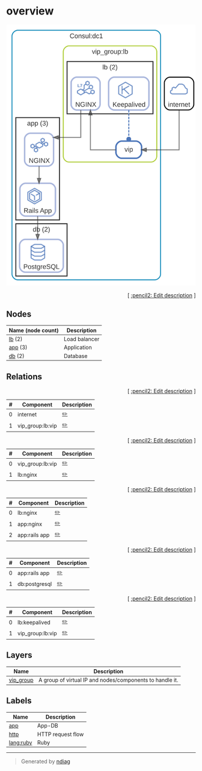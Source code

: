 # overview

![view](view-overview.svg)



<p align="right">
  [ <a href="../input/ndiag.descriptions/_view-overview.md">:pencil2: Edit description</a> ]
<p>

## Nodes

| Name (node count) | Description |
| --- | --- |
| [lb](node-lb.md) (2) | Load balancer |
| [app](node-app.md) (3) | Application |
| [db](node-db.md) (2) | Database |

## Relations

<p align="right">
  [ <a href="../input/ndiag.descriptions/_relation-internet-4046636.md">:pencil2: Edit description</a> ]
<p>

| # | Component | Description |
| --- | --- | --- |
| 0 | internet |  <a href="../input/ndiag.descriptions/_component-internet.md">:pencil2:</a> |
| 1 | vip_group:lb:vip |  <a href="../input/ndiag.descriptions/_component-vip_group_lb_vip.md">:pencil2:</a> |


<p align="right">
  [ <a href="../input/ndiag.descriptions/_relation-vip_group_lb_vip-f0e7297.md">:pencil2: Edit description</a> ]
<p>

| # | Component | Description |
| --- | --- | --- |
| 0 | vip_group:lb:vip |  <a href="../input/ndiag.descriptions/_component-vip_group_lb_vip.md">:pencil2:</a> |
| 1 | lb:nginx |  <a href="../input/ndiag.descriptions/_component-lb_nginx.md">:pencil2:</a> |


<p align="right">
  [ <a href="../input/ndiag.descriptions/_relation-lb_nginx-514d407.md">:pencil2: Edit description</a> ]
<p>

| # | Component | Description |
| --- | --- | --- |
| 0 | lb:nginx |  <a href="../input/ndiag.descriptions/_component-lb_nginx.md">:pencil2:</a> |
| 1 | app:nginx |  <a href="../input/ndiag.descriptions/_component-app_nginx.md">:pencil2:</a> |
| 2 | app:rails app |  <a href="../input/ndiag.descriptions/_component-app_rails_app.md">:pencil2:</a> |


<p align="right">
  [ <a href="../input/ndiag.descriptions/_relation-app_rails_app-7e41335.md">:pencil2: Edit description</a> ]
<p>

| # | Component | Description |
| --- | --- | --- |
| 0 | app:rails app |  <a href="../input/ndiag.descriptions/_component-app_rails_app.md">:pencil2:</a> |
| 1 | db:postgresql |  <a href="../input/ndiag.descriptions/_component-db_postgresql.md">:pencil2:</a> |


<p align="right">
  [ <a href="../input/ndiag.descriptions/_relation-lb_keepalived-afc5653.md">:pencil2: Edit description</a> ]
<p>

| # | Component | Description |
| --- | --- | --- |
| 0 | lb:keepalived |  <a href="../input/ndiag.descriptions/_component-lb_keepalived.md">:pencil2:</a> |
| 1 | vip_group:lb:vip |  <a href="../input/ndiag.descriptions/_component-vip_group_lb_vip.md">:pencil2:</a> |

## Layers

| Name | Description |
| --- | --- |
| [vip_group](layer-vip_group.md) | A group of virtual IP and nodes/components to handle it. |

## Labels

| Name | Description |
| --- | --- |
| [app](label-app.md) | App-DB |
| [http](label-http.md) | HTTP request flow |
| [lang:ruby](label-lang_ruby.md) | Ruby |

---

> Generated by [ndiag](https://github.com/k1LoW/ndiag)
